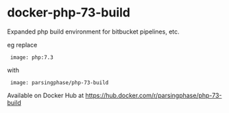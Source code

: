 # docker-php-73-build

Expanded php build environment for bitbucket pipelines, etc.

eg replace

     image: php:7.3

with 

     image: parsingphase/php-73-build

Available on Docker Hub at https://hub.docker.com/r/parsingphase/php-73-build
